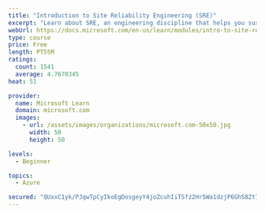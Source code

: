 ```yaml
---
title: "Introduction to Site Reliability Engineering (SRE)"
excerpt: "Learn about SRE, an engineering discipline that helps you sustainably achieve the appropriate level of reliability in your systems, services, and products."
webUrl: https://docs.microsoft.com/en-us/learn/modules/intro-to-site-reliability-engineering/
type: course
price: Free
length: PT55M
ratings:
  count: 1541
  average: 4.7670345
heat: 51

provider:
  name: Microsoft Learn
  domain: microsoft.com
  images:
    - url: /assets/images/organizations/microsoft.com-50x50.jpg
      width: 50
      height: 50

levels:
  - Beginner

topics:
  - Azure

secured: "QUxxC1yk/PJqwTpCyIkoEgDosgeyY4joZcuhIiTSfz2Hr5Wa1dzjP6GhS8Zt7+QiIHymUjtPQX3ydbYo/Osep1ekT+CneFUnOH5hmL1ugIWY3P+ZpdkOk8NsPFRvk/7nK0RZqobgesSsMu5RrtGM7ey9pjpy8ZvI4UlYVqTuoDAT6WCFGa6WyJ3+zLM2sLJI/Y4J6UXYw2PwcA77eY2/kzhuPH/81rSapulfcGEkSJ7HlJA00Z7Q96Dr4dBhZVK2Rjaz382fd2hzXNoy1Gr9HxGYLGwj6B/7F4pETGNWl7WBCuX6RFGD+8FQaEkuRQN6llG7Zz5jJdosssFh08dTHJAjPaW/CDsNdhZnyMtaFya5Oqqin/b9/KCQBWnn4m8R8c0W3JtOgUX4NZ5LTaSpdz2T0JBWXpEDlxt4BRN+JIY=;uKT/EU6lPGPL2bzZdm3s/g=="
---
```


